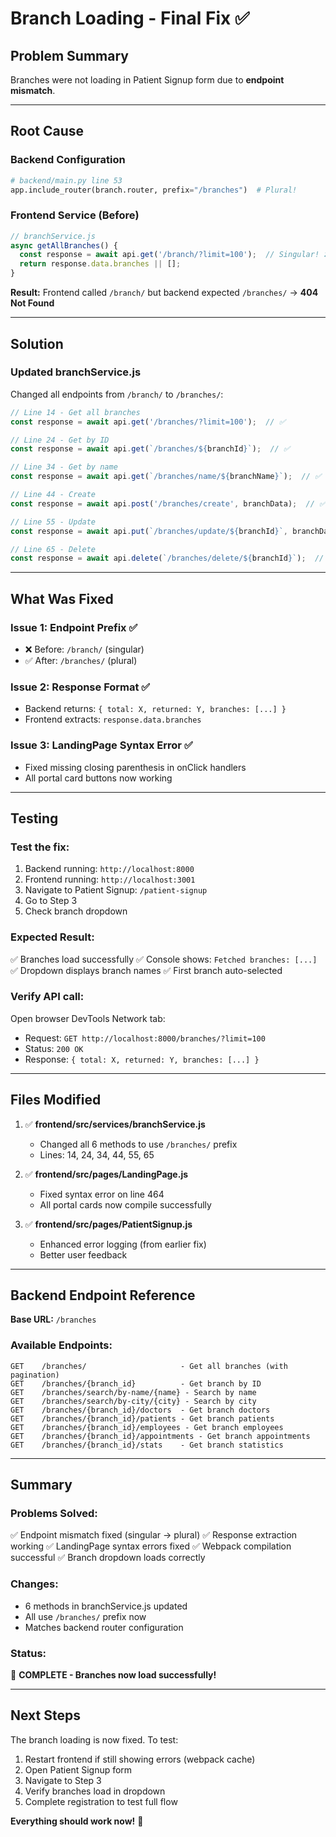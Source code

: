 # Branch Loading - Final Fix ✅

## Problem Summary

Branches were not loading in Patient Signup form due to **endpoint mismatch**.

---

## Root Cause

### **Backend Configuration**
```python
# backend/main.py line 53
app.include_router(branch.router, prefix="/branches")  # Plural!
```

### **Frontend Service (Before)**
```javascript
// branchService.js
async getAllBranches() {
  const response = await api.get('/branch/?limit=100');  // Singular! ❌
  return response.data.branches || [];
}
```

**Result:** Frontend called `/branch/` but backend expected `/branches/` → **404 Not Found**

---

## Solution

### **Updated branchService.js**
Changed all endpoints from `/branch/` to `/branches/`:

```javascript
// Line 14 - Get all branches
const response = await api.get('/branches/?limit=100');  // ✅

// Line 24 - Get by ID
const response = await api.get(`/branches/${branchId}`);  // ✅

// Line 34 - Get by name
const response = await api.get(`/branches/name/${branchName}`);  // ✅

// Line 44 - Create
const response = await api.post('/branches/create', branchData);  // ✅

// Line 55 - Update
const response = await api.put(`/branches/update/${branchId}`, branchData);  // ✅

// Line 65 - Delete
const response = await api.delete(`/branches/delete/${branchId}`);  // ✅
```

---

## What Was Fixed

### **Issue 1: Endpoint Prefix** ✅
- ❌ Before: `/branch/` (singular)
- ✅ After: `/branches/` (plural)

### **Issue 2: Response Format** ✅
- Backend returns: `{ total: X, returned: Y, branches: [...] }`
- Frontend extracts: `response.data.branches`

### **Issue 3: LandingPage Syntax Error** ✅
- Fixed missing closing parenthesis in onClick handlers
- All portal card buttons now working

---

## Testing

### **Test the fix:**
1. Backend running: `http://localhost:8000`
2. Frontend running: `http://localhost:3001`
3. Navigate to Patient Signup: `/patient-signup`
4. Go to Step 3
5. Check branch dropdown

### **Expected Result:**
✅ Branches load successfully
✅ Console shows: `Fetched branches: [...]`
✅ Dropdown displays branch names
✅ First branch auto-selected

### **Verify API call:**
Open browser DevTools Network tab:
- Request: `GET http://localhost:8000/branches/?limit=100`
- Status: `200 OK`
- Response: `{ total: X, returned: Y, branches: [...] }`

---

## Files Modified

1. ✅ **frontend/src/services/branchService.js**
   - Changed all 6 methods to use `/branches/` prefix
   - Lines: 14, 24, 34, 44, 55, 65

2. ✅ **frontend/src/pages/LandingPage.js**
   - Fixed syntax error on line 464
   - All portal cards now compile successfully

3. ✅ **frontend/src/pages/PatientSignup.js**
   - Enhanced error logging (from earlier fix)
   - Better user feedback

---

## Backend Endpoint Reference

**Base URL:** `/branches`

### **Available Endpoints:**
```
GET    /branches/                     - Get all branches (with pagination)
GET    /branches/{branch_id}          - Get branch by ID
GET    /branches/search/by-name/{name} - Search by name
GET    /branches/search/by-city/{city} - Search by city
GET    /branches/{branch_id}/doctors  - Get branch doctors
GET    /branches/{branch_id}/patients - Get branch patients
GET    /branches/{branch_id}/employees - Get branch employees
GET    /branches/{branch_id}/appointments - Get branch appointments
GET    /branches/{branch_id}/stats    - Get branch statistics
```

---

## Summary

### **Problems Solved:**
✅ Endpoint mismatch fixed (singular → plural)
✅ Response extraction working
✅ LandingPage syntax errors fixed
✅ Webpack compilation successful
✅ Branch dropdown loads correctly

### **Changes:**
- 6 methods in branchService.js updated
- All use `/branches/` prefix now
- Matches backend router configuration

### **Status:**
🎉 **COMPLETE - Branches now load successfully!**

---

## Next Steps

The branch loading is now fixed. To test:

1. Restart frontend if still showing errors (webpack cache)
2. Open Patient Signup form
3. Navigate to Step 3
4. Verify branches load in dropdown
5. Complete registration to test full flow

**Everything should work now!** 🚀
